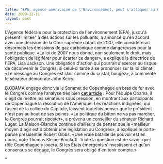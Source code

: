 ```yaml
---
title: "EPA, agence américaine de l’Environnement, peut s’attaquer au CO2"
date: 2009-12-11
layout: post
---
```


<p class="MsoNormal"><span>L'Agence fédérale pour la protection de l'environnement (EPA), jusqu'à présent limitée" à des actions sur les polluants, a annoncé qu'en accord avec une décision de la Cour suprême datant de 2007, elle considérerait désormais les émissions de gaz carbonique comme dangereuses pour la santé publique. «La loi de 2007 nous donne, non seulement le droit, mais l'obligation de légiférer pour écarter ce danger», a expliqué la directrice de l'EPA, Lisa Jackson. Une obligation d'action qui pourrait s'exercer au risque de circonvenir le Congrès, si celui-ci tarde à se prononcer sur la loi climat. «Le message au Congrès est clair comme du cristal, bougez», a commenté le sénateur démocrate John Kerry.</span></p> <p class=""MsoNormal""><span></span></p>   <!--more-->  <p class=""MsoNormal""><span></span></p> <p class=""MsoNormal""><span>B.OBAMA engage donc via le Sommet de Copenhague un bras de fer avec le Congrès comme l’analyse très bien <strong><a href=""http://www.lefigaro.fr/editos/2009/12/09/01031-20091209ARTFIG00434-obama-entre-copenhague-et-le-capitole-.php""><font color=""#800080"">cet article</font></a></strong> : Pour l'équipe Obama, il s'agit de mettre les sénateurs sous pression, en montrant aux participants de Copenhague la résolution de l'Amérique. Les réactions indignées, qui fusent de la colline du Capitole, laissent toutefois penser que le président n'est pas au bout de ses peines. «La politique du bâton ne va pas marcher, le Congrès pourrait riposter», a prévenu un conseiller du sénateur Richard Lugar. La Maison-Blanche continue d'ailleurs de penser que le «meilleur moyen d'agir est d'obtenir une législation au Congrès», a expliqué le porte-parole présidentiel Robert Gibbs. «Une vraie bataille de pouvoir est en cours, note Thomas Kleine-Brockoff. Toute la question est de savoir quel rôle Copenhague y jouera. Si les États émergents s'investissent et qu'un consensus se dégage, le Congrès sera obligé d'en tenir compte.»</span></p>"